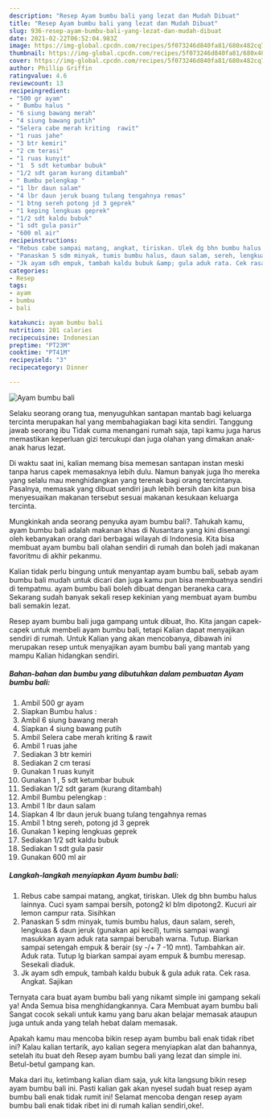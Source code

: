 ```yaml
---
description: "Resep Ayam bumbu bali yang lezat dan Mudah Dibuat"
title: "Resep Ayam bumbu bali yang lezat dan Mudah Dibuat"
slug: 936-resep-ayam-bumbu-bali-yang-lezat-dan-mudah-dibuat
date: 2021-02-22T06:52:04.983Z
image: https://img-global.cpcdn.com/recipes/5f073246d840fa81/680x482cq70/ayam-bumbu-bali-foto-resep-utama.jpg
thumbnail: https://img-global.cpcdn.com/recipes/5f073246d840fa81/680x482cq70/ayam-bumbu-bali-foto-resep-utama.jpg
cover: https://img-global.cpcdn.com/recipes/5f073246d840fa81/680x482cq70/ayam-bumbu-bali-foto-resep-utama.jpg
author: Phillip Griffin
ratingvalue: 4.6
reviewcount: 13
recipeingredient:
- "500 gr ayam"
- " Bumbu halus "
- "6 siung bawang merah"
- "4 siung bawang putih"
- "Selera cabe merah kriting  rawit"
- "1 ruas jahe"
- "3 btr kemiri"
- "2 cm terasi"
- "1 ruas kunyit"
- "1  5 sdt ketumbar bubuk"
- "1/2 sdt garam kurang ditambah"
- " Bumbu pelengkap "
- "1 lbr daun salam"
- "4 lbr daun jeruk buang tulang tengahnya remas"
- "1 btng sereh potong jd 3 geprek"
- "1 keping lengkuas geprek"
- "1/2 sdt kaldu bubuk"
- "1 sdt gula pasir"
- "600 ml air"
recipeinstructions:
- "Rebus cabe sampai matang, angkat, tiriskan. Ulek dg bhn bumbu halus lainnya. Cuci syam sampai bersih, potong2 kl blm dipotong2. Kucuri air lemon campur rata. Sisihkan"
- "Panaskan 5 sdm minyak, tumis bumbu halus, daun salam, sereh, lengkuas &amp; daun jeruk (gunakan api kecil), tumis sampai wangi masukkan ayam aduk rata sampai berubah warna. Tutup. Biarkan sampai setengah empuk &amp; berair (sy -/+ 7 -10 mnt). Tambahkan air. Aduk rata. Tutup lg biarkan sampai ayam empuk &amp; bumbu meresap. Sesekali diaduk."
- "Jk ayam sdh empuk, tambah kaldu bubuk &amp; gula aduk rata. Cek rasa. Angkat. Sajikan"
categories:
- Resep
tags:
- ayam
- bumbu
- bali

katakunci: ayam bumbu bali 
nutrition: 201 calories
recipecuisine: Indonesian
preptime: "PT23M"
cooktime: "PT41M"
recipeyield: "3"
recipecategory: Dinner

---
```



![Ayam bumbu bali](https://img-global.cpcdn.com/recipes/5f073246d840fa81/680x482cq70/ayam-bumbu-bali-foto-resep-utama.jpg)

Selaku seorang orang tua, menyuguhkan santapan mantab bagi keluarga tercinta merupakan hal yang membahagiakan bagi kita sendiri. Tanggung jawab seorang ibu Tidak cuma menangani rumah saja, tapi kamu juga harus memastikan keperluan gizi tercukupi dan juga olahan yang dimakan anak-anak harus lezat.

Di waktu  saat ini, kalian memang bisa memesan santapan instan meski tanpa harus capek memasaknya lebih dulu. Namun banyak juga lho mereka yang selalu mau menghidangkan yang terenak bagi orang tercintanya. Pasalnya, memasak yang dibuat sendiri jauh lebih bersih dan kita pun bisa menyesuaikan makanan tersebut sesuai makanan kesukaan keluarga tercinta. 



Mungkinkah anda seorang penyuka ayam bumbu bali?. Tahukah kamu, ayam bumbu bali adalah makanan khas di Nusantara yang kini disenangi oleh kebanyakan orang dari berbagai wilayah di Indonesia. Kita bisa membuat ayam bumbu bali olahan sendiri di rumah dan boleh jadi makanan favoritmu di akhir pekanmu.

Kalian tidak perlu bingung untuk menyantap ayam bumbu bali, sebab ayam bumbu bali mudah untuk dicari dan juga kamu pun bisa membuatnya sendiri di tempatmu. ayam bumbu bali boleh dibuat dengan beraneka cara. Sekarang sudah banyak sekali resep kekinian yang membuat ayam bumbu bali semakin lezat.

Resep ayam bumbu bali juga gampang untuk dibuat, lho. Kita jangan capek-capek untuk membeli ayam bumbu bali, tetapi Kalian dapat menyajikan sendiri di rumah. Untuk Kalian yang akan mencobanya, dibawah ini merupakan resep untuk menyajikan ayam bumbu bali yang mantab yang mampu Kalian hidangkan sendiri.

<!--inarticleads1-->

##### Bahan-bahan dan bumbu yang dibutuhkan dalam pembuatan Ayam bumbu bali:

1. Ambil 500 gr ayam
1. Siapkan  Bumbu halus :
1. Ambil 6 siung bawang merah
1. Siapkan 4 siung bawang putih
1. Ambil Selera cabe merah kriting &amp; rawit
1. Ambil 1 ruas jahe
1. Sediakan 3 btr kemiri
1. Sediakan 2 cm terasi
1. Gunakan 1 ruas kunyit
1. Gunakan 1 , 5 sdt ketumbar bubuk
1. Sediakan 1/2 sdt garam (kurang ditambah)
1. Ambil  Bumbu pelengkap :
1. Ambil 1 lbr daun salam
1. Siapkan 4 lbr daun jeruk buang tulang tengahnya remas
1. Ambil 1 btng sereh, potong jd 3 geprek
1. Gunakan 1 keping lengkuas geprek
1. Sediakan 1/2 sdt kaldu bubuk
1. Sediakan 1 sdt gula pasir
1. Gunakan 600 ml air




<!--inarticleads2-->

##### Langkah-langkah menyiapkan Ayam bumbu bali:

1. Rebus cabe sampai matang, angkat, tiriskan. Ulek dg bhn bumbu halus lainnya. Cuci syam sampai bersih, potong2 kl blm dipotong2. Kucuri air lemon campur rata. Sisihkan
1. Panaskan 5 sdm minyak, tumis bumbu halus, daun salam, sereh, lengkuas &amp; daun jeruk (gunakan api kecil), tumis sampai wangi masukkan ayam aduk rata sampai berubah warna. Tutup. Biarkan sampai setengah empuk &amp; berair (sy -/+ 7 -10 mnt). Tambahkan air. Aduk rata. Tutup lg biarkan sampai ayam empuk &amp; bumbu meresap. Sesekali diaduk.
1. Jk ayam sdh empuk, tambah kaldu bubuk &amp; gula aduk rata. Cek rasa. Angkat. Sajikan




Ternyata cara buat ayam bumbu bali yang nikamt simple ini gampang sekali ya! Anda Semua bisa menghidangkannya. Cara Membuat ayam bumbu bali Sangat cocok sekali untuk kamu yang baru akan belajar memasak ataupun juga untuk anda yang telah hebat dalam memasak.

Apakah kamu mau mencoba bikin resep ayam bumbu bali enak tidak ribet ini? Kalau kalian tertarik, ayo kalian segera menyiapkan alat dan bahannya, setelah itu buat deh Resep ayam bumbu bali yang lezat dan simple ini. Betul-betul gampang kan. 

Maka dari itu, ketimbang kalian diam saja, yuk kita langsung bikin resep ayam bumbu bali ini. Pasti kalian gak akan nyesel sudah buat resep ayam bumbu bali enak tidak rumit ini! Selamat mencoba dengan resep ayam bumbu bali enak tidak ribet ini di rumah kalian sendiri,oke!.

